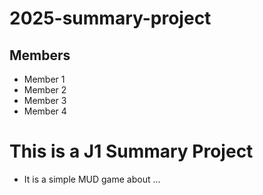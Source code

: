 # 2025-summary-project

## Members

- Member 1
- Member 2
- Member 3
- Member 4

# This is a J1 Summary Project
- It is a simple MUD game about ...
